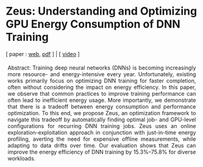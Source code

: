 # Zeus: Understanding and Optimizing GPU Energy Consumption of DNN Training

[ paper : [web](https://www.usenix.org/conference/nsdi23/presentation/you), [pdf](https://www.usenix.org/system/files/nsdi23-you.pdf) ] | [ [video](https://youtu.be/aZoD-jgO3fE?si=WhcxloaeZDnFAgvo) ]


<p class="ex1" align="justify" style="padding: 5px 5px 5px 5px">
Abstract:  Training deep neural networks (DNNs) is becoming increasingly more resource- and energy-intensive every year. Unfortunately, existing works primarily focus on optimizing DNN training for faster completion, often without considering the impact on energy efficiency.
In this paper, we observe that common practices to improve training performance can often lead to inefficient energy usage. More importantly, we demonstrate that there is a tradeoff between energy consumption and performance optimization. To this end, we propose Zeus, an optimization framework to navigate this tradeoff by automatically finding optimal job- and GPU-level configurations for recurring DNN training jobs. Zeus uses an online exploration-exploitation approach in conjunction with just-in-time energy profiling, averting the need for expensive offline measurements, while adapting to data drifts over time. Our evaluation shows that Zeus can improve the energy efficiency of DNN training by 15.3%–75.8% for diverse workloads.

</p>